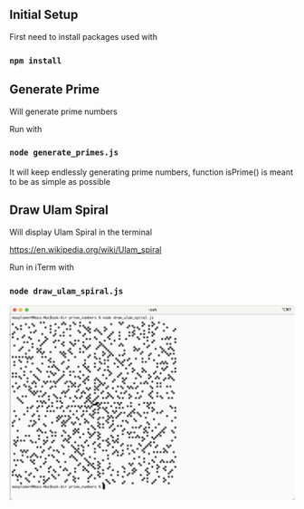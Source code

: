 ## Initial Setup

First need to install packages used with

### `npm install`


## Generate Prime

Will generate prime numbers

Run with

### `node generate_primes.js`

It will keep endlessly generating prime numbers, function isPrime() is meant to be as simple as possible


## Draw Ulam Spiral

Will display Ulam Spiral in the terminal

https://en.wikipedia.org/wiki/Ulam_spiral

Run in iTerm with

### `node draw_ulam_spiral.js`

![title](ulam_spiral.png)
